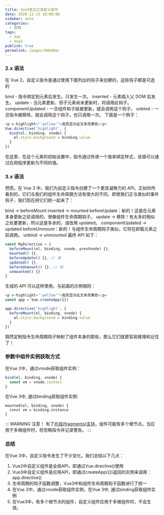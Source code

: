 ```yaml
---
title: Vue3笔记之自定义指令
date: 2020-12-13 10:00:00
sidebar: auto
categories: 
  - 前端
tags: 
  - Vue
  - Vue3
publish: true
permalink: /pages/04bd0a/
---
```


### 2.x 语法
在 Vue 2，自定义指令是通过使用下面列出的钩子来创建的，这些钩子都是可选的

bind - 指令绑定到元素后发生。只发生一次。
inserted - 元素插入父 DOM 后发生。
update - 当元素更新，但子元素尚未更新时，将调用此钩子。
componentUpdated - 一旦组件和子级被更新，就会调用这个钩子。
unbind - 一旦指令被移除，就会调用这个钩子。也只调用一次。
下面是一个例子：
```js
<p v-highlight="'yellow'">高亮显示此文本亮黄色</p>
Vue.directive('highlight', {
  bind(el, binding, vnode) {
    el.style.background = binding.value
  }
})
```
在这里，在这个元素的初始设置中，指令通过传递一个值来绑定样式，该值可以通过应用程序更新为不同的值。

### 3.x 语法
然而，在 Vue 3 中，我们为自定义指令创建了一个更具凝聚力的 API。正如你所看到的，它们与我们的组件生命周期方法有很大的不同，即使我们正与类似的事件钩子，我们现在把它们统一起来了：

bind → beforeMount
inserted → mounted
beforeUpdate：新的！这是在元素本身更新之前调用的，很像组件生命周期钩子。
update → 移除！有太多的相似之处要更新，所以这是多余的，请改用 updated。
componentUpdated → updated
beforeUnmount：新的！与组件生命周期钩子类似，它将在卸载元素之前调用。
unbind -> unmounted
最终 API 如下：
```js
const MyDirective = {
  beforeMount(el, binding, vnode, prevVnode) {},
  mounted() {},
  beforeUpdate() {}, // 新
  updated() {},
  beforeUnmount() {}, // 新
  unmounted() {}
}
```
生成的 API 可以这样使用，与前面的示例相同：
```js
<p v-highlight="'yellow'">高亮显示此文本亮黄色</p>
const app = Vue.createApp({})

app.directive('highlight', {
  beforeMount(el, binding, vnode) {
    el.style.background = binding.value
  }
})
```
既然定制指令生命周期钩子映射了组件本身的那些，那么它们就更容易推理和记住了！

### 参数中组件实例获取方式

在Vue 2中，通过vnode获取组件实例：
```js
bind(el, binding, vnode) {
  const vm = vnode.context
}
```
在Vue 3中, 通过binding获取组件实例:
```
mounted(el, binding, vnode) {
  const vm = binding.instance
}
```
::: WARNING 注意！
有了[片段(fragments)支持](https://v3.cn.vuejs.org/guide/migration/fragments.html)，组件可能有多个根节点。当应用于多根组件时，将忽略指令并记录警告。
:::

### 总结

在Vue 3中，自定义指令发生了不少变化，我们总结以下几点：

1. Vue2中自定义组件是全局API，即通过Vue.directive()使用
2. Vue3中自定义组件是应用API，即通过createApp({})返回的实例来调用：app.directive()
3. 生命周期的钩子函数调整，Vue3中和组件生命周期钩子函数进行了统一
4. 在Vue 2中，通过vnode获取组件实例，在Vue 3中, 通过binding获取组件实例
5. 在Vue3中，有多个根节点的组件，自定义组件应用于多根组件时，不会生效。